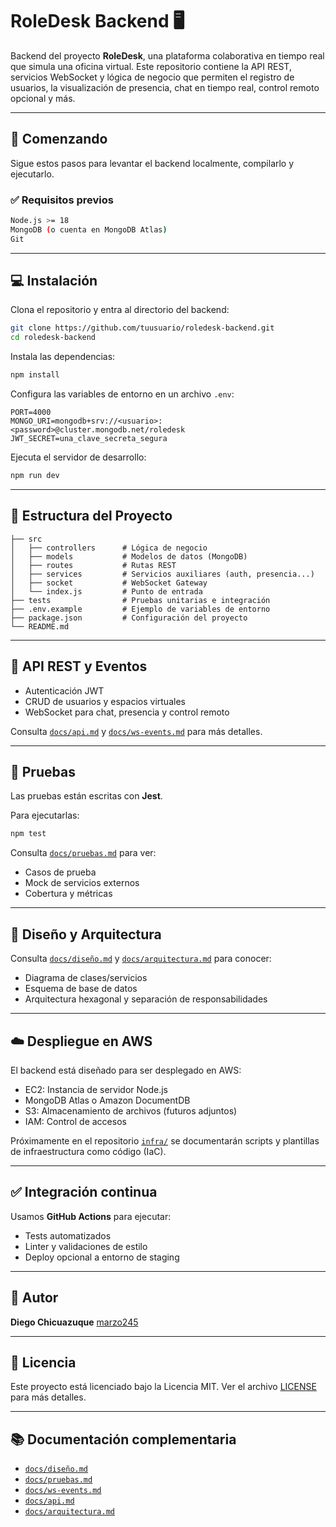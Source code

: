 # RoleDesk Backend 🖥️

Backend del proyecto **RoleDesk**, una plataforma colaborativa en tiempo real que simula una oficina virtual. Este repositorio contiene la API REST, servicios WebSocket y lógica de negocio que permiten el registro de usuarios, la visualización de presencia, chat en tiempo real, control remoto opcional y más.

---

## 🚀 Comenzando

Sigue estos pasos para levantar el backend localmente, compilarlo y ejecutarlo.

### ✅ Requisitos previos

```bash
Node.js >= 18
MongoDB (o cuenta en MongoDB Atlas)
Git
```

---

## 💻 Instalación

Clona el repositorio y entra al directorio del backend:

```bash
git clone https://github.com/tuusuario/roledesk-backend.git
cd roledesk-backend
```

Instala las dependencias:

```bash
npm install
```

Configura las variables de entorno en un archivo `.env`:

```
PORT=4000
MONGO_URI=mongodb+srv://<usuario>:<password>@cluster.mongodb.net/roledesk
JWT_SECRET=una_clave_secreta_segura
```

Ejecuta el servidor de desarrollo:

```bash
npm run dev
```

---

## 📂 Estructura del Proyecto

```
├── src
│   ├── controllers      # Lógica de negocio
│   ├── models           # Modelos de datos (MongoDB)
│   ├── routes           # Rutas REST
│   ├── services         # Servicios auxiliares (auth, presencia...)
│   ├── socket           # WebSocket Gateway
│   └── index.js         # Punto de entrada
├── tests                # Pruebas unitarias e integración
├── .env.example         # Ejemplo de variables de entorno
├── package.json         # Configuración del proyecto
└── README.md
```

---

## 📡 API REST y Eventos

* Autenticación JWT
* CRUD de usuarios y espacios virtuales
* WebSocket para chat, presencia y control remoto

Consulta [`docs/api.md`](docs/api.md) y [`docs/ws-events.md`](docs/ws-events.md) para más detalles.

---

## 🧪 Pruebas

Las pruebas están escritas con **Jest**.

Para ejecutarlas:

```bash
npm test
```

Consulta [`docs/pruebas.md`](docs/pruebas.md) para ver:

* Casos de prueba
* Mock de servicios externos
* Cobertura y métricas

---

## 📐 Diseño y Arquitectura

Consulta [`docs/diseño.md`](docs/diseño.md) y [`docs/arquitectura.md`](docs/arquitectura.md) para conocer:

* Diagrama de clases/servicios
* Esquema de base de datos
* Arquitectura hexagonal y separación de responsabilidades

---

## ☁️ Despliegue en AWS

El backend está diseñado para ser desplegado en AWS:

* EC2: Instancia de servidor Node.js
* MongoDB Atlas o Amazon DocumentDB
* S3: Almacenamiento de archivos (futuros adjuntos)
* IAM: Control de accesos

Próximamente en el repositorio [`infra/`](infra/) se documentarán scripts y plantillas de infraestructura como código (IaC).

---

## ✅ Integración continua

Usamos **GitHub Actions** para ejecutar:

* Tests automatizados
* Linter y validaciones de estilo
* Deploy opcional a entorno de staging

---

## 👤 Autor

**Diego Chicuazuque**
[marzo245](https://github.com/marzo245)

---

## 📄 Licencia

Este proyecto está licenciado bajo la Licencia MIT. Ver el archivo [LICENSE](LICENSE) para más detalles.

---

## 📚 Documentación complementaria

* [`docs/diseño.md`](docs/diseño.md)
* [`docs/pruebas.md`](docs/pruebas.md)
* [`docs/ws-events.md`](docs/ws-events.md)
* [`docs/api.md`](docs/api.md)
* [`docs/arquitectura.md`](docs/arquitectura.md)
